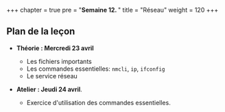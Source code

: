 +++
chapter = true
pre = "<b>Semaine 12. </b>"
title = "Réseau"
weight = 120
+++

## Plan de la leçon

- **Théorie : Mercredi 23 avril**
  - Les fichiers importants
  - Les commandes essentielles: `nmcli`, `ip`, `ifconfig`
  - Le service réseau

- **Atelier : Jeudi 24 avril**.
  - Exercice d'utilisation des commandes essentielles.
